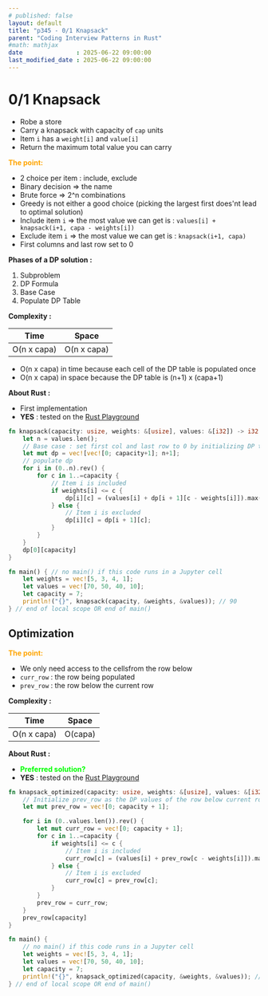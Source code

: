 ```yaml
---
# published: false
layout: default
title: "p345 - 0/1 Knapsack"
parent: "Coding Interview Patterns in Rust"
#math: mathjax
date               : 2025-06-22 09:00:00
last_modified_date : 2025-06-22 09:00:00
---
```


# 0/1 Knapsack

* Robe a store
* Carry a knapsack with capacity of `cap` units
* Item `i` has a `weight[i]` and `value[i]`
* Return the maximum total value you can carry



<span style="color:orange"><b>The point:</b></span>

* 2 choice per item : include, exclude
* Binary decision => the name
* Brute force => 2^n combinations
* Greedy is not either a good choice (picking the largest first does'nt lead to optimal solution)
* Include item `i` => the most value we can get is : `values[i] + knapsack(i+1, capa - weights[i])`
* Exclude item `i` => the most value we can get is : `knapsack(i+1, capa)`
* First columns and last row set to 0  

**Phases of a DP solution :**
1. Subproblem
1. DP Formula
1. Base Case
1. Populate DP Table




**Complexity :**

| Time        | Space        |
|-------------|--------------|
| O(n x capa) | O(n x capa)  |

* O(n x capa) in time because each cell of the DP table is populated once
* O(n x capa) in space because the DP table is (n+1) x (capa+1)


**About Rust :**
* First implementation
* **YES** : tested on the [Rust Playground](https://play.rust-lang.org/)







<!-- <span style="color:red"><b>TODO : </b></span> 
* Add comments in code -->


<!-- * <span style="color:lime"><b>Preferred solution?</b></span>      -->




```rust
fn knapsack(capacity: usize, weights: &[usize], values: &[i32]) -> i32 {
    let n = values.len();
    // Base case : set first col and last row to 0 by initializing DP to 0
    let mut dp = vec![vec![0; capacity+1]; n+1];
    // populate dp
    for i in (0..n).rev() {
        for c in 1..=capacity {
            // Item i is included
            if weights[i] <= c {
                dp[i][c] = (values[i] + dp[i + 1][c - weights[i]]).max(dp[i + 1][c]);
            } else {
                // Item i is excluded
                dp[i][c] = dp[i + 1][c];
            }
        }
    }
    dp[0][capacity]
}

fn main() { // no main() if this code runs in a Jupyter cell
    let weights = vec![5, 3, 4, 1];
    let values = vec![70, 50, 40, 10];
    let capacity = 7;
    println!("{}", knapsack(capacity, &weights, &values)); // 90
} // end of local scope OR end of main()

```

## Optimization

<span style="color:orange"><b>The point:</b></span>

* We only need access to the cellsfrom the row below
* `curr_row` : the row being populated
* `prev_row` : the row below the current row



**Complexity :**

| Time           | Space     |
|----------------|-----------|
| O(n x capa)    | O(capa)   |


**About Rust :**
* <span style="color:lime"><b>Preferred solution?</b></span>
* **YES** : tested on the [Rust Playground](https://play.rust-lang.org/)





```rust
fn knapsack_optimized(capacity: usize, weights: &[usize], values: &[i32]) -> i32 {
    // Initialize prev_row as the DP values of the row below current row
    let mut prev_row = vec![0; capacity + 1];

    for i in (0..values.len()).rev() {
        let mut curr_row = vec![0; capacity + 1];
        for c in 1..=capacity {
            if weights[i] <= c {
                // Item i is included
                curr_row[c] = (values[i] + prev_row[c - weights[i]]).max(prev_row[c]);
            } else {
                // Item i is excluded
                curr_row[c] = prev_row[c];
            }
        }
        prev_row = curr_row;
    }
    prev_row[capacity]
}

fn main() {
    // no main() if this code runs in a Jupyter cell
    let weights = vec![5, 3, 4, 1];
    let values = vec![70, 50, 40, 10];
    let capacity = 7;
    println!("{}", knapsack_optimized(capacity, &weights, &values)); // 90
} // end of local scope OR end of main()

```
